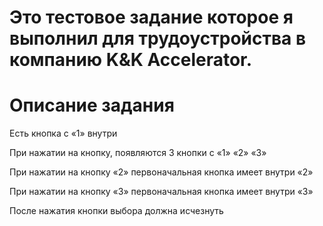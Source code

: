# Это тестовое задание которое я выполнил для трудоустройства в компанию K&K Accelerator.

# Описание задания
Есть кнопка с «1» внутри

При нажатии на кнопку, появляются 3 кнопки с «1» «2» «3»

При нажатии на кнопку «2» первоначальная кнопка имеет внутри «2»

При нажатии на кнопку «3» первоначальная кнопка имеет внутри «3»

После нажатия кнопки выбора должна исчезнуть
